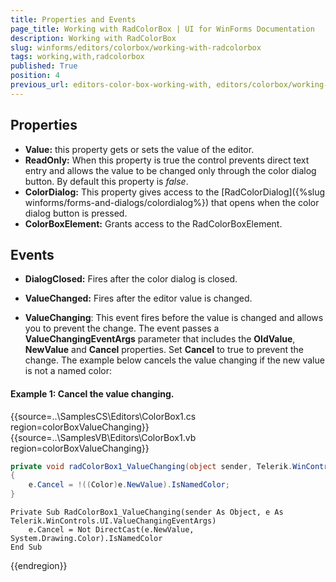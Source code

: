 ```yaml
---
title: Properties and Events
page_title: Working with RadColorBox | UI for WinForms Documentation
description: Working with RadColorBox
slug: winforms/editors/colorbox/working-with-radcolorbox
tags: working,with,radcolorbox
published: True
position: 4
previous_url: editors-color-box-working-with, editors/colorbox/working-with-radcolorbox
---
```


## Properties

* __Value:__ this property gets or sets the value of the editor.
* __ReadOnly:__ When this property is true the control prevents direct text entry and allows the value to be changed only through the color dialog button. By default this property is *false*.
* __ColorDialog:__ This property gives access to the [RadColorDialog]({%slug winforms/forms-and-dialogs/colordialog%}) that opens when the color dialog button is pressed.
* __ColorBoxElement:__ Grants access to the RadColorBoxElement.

## Events

* __DialogClosed:__ Fires after the color dialog is closed.

* __ValueChanged:__ Fires after the editor value is changed.

* __ValueChanging__: This event fires before the value is changed and allows you to prevent the change. The event passes a __ValueChangingEventArgs__ parameter that includes the __OldValue__, __NewValue__ and __Cancel__ properties. Set __Cancel__ to true to prevent the change. The example below cancels the value changing if the new value is not a named color:

#### Example 1: Cancel the value changing. 

{{source=..\SamplesCS\Editors\ColorBox1.cs region=colorBoxValueChanging}} 
{{source=..\SamplesVB\Editors\ColorBox1.vb region=colorBoxValueChanging}} 

````C#
private void radColorBox1_ValueChanging(object sender, Telerik.WinControls.UI.ValueChangingEventArgs e)
{
    e.Cancel = !((Color)e.NewValue).IsNamedColor;
}

````
````VB.NET
Private Sub RadColorBox1_ValueChanging(sender As Object, e As Telerik.WinControls.UI.ValueChangingEventArgs)
    e.Cancel = Not DirectCast(e.NewValue, System.Drawing.Color).IsNamedColor
End Sub

````

{{endregion}} 




